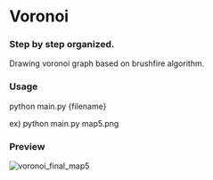 # Voronoi
### Step by step organized. 

Drawing voronoi graph based on brushfire algorithm. 

### Usage
python main.py {filename}

  ex) python main.py map5.png

### Preview
![voronoi_final_map5](https://user-images.githubusercontent.com/35325906/47768147-0a824d80-dd1a-11e8-9f82-f27cf603c9a9.png)
